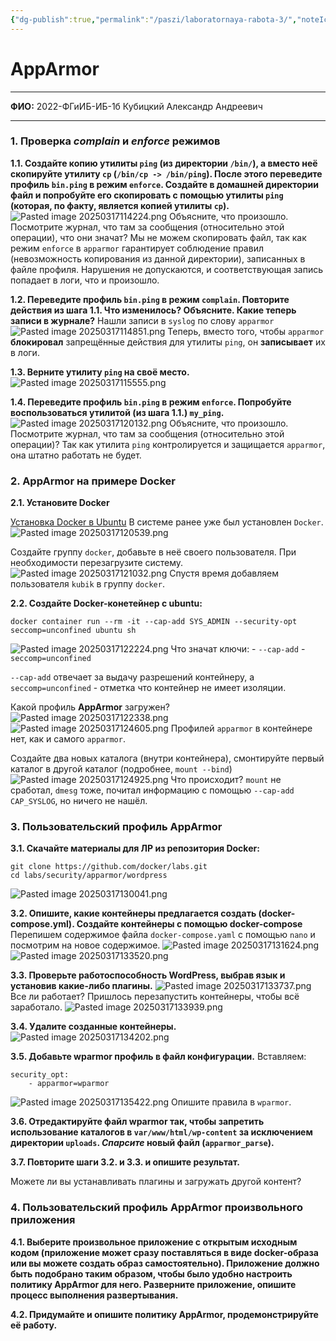 ```yaml
---
{"dg-publish":true,"permalink":"/paszi/laboratornaya-rabota-3/","noteIcon":""}
---
```



# AppArmor

---

**ФИО:** 2022-ФГиИБ-ИБ-1б Кубицкий Александр Андреевич

---
### 1. Проверка _complain_ и _enforce_ режимов

**1.1. Создайте копию утилиты `ping` (из директории `/bin/`), а вместо неё скопируйте утилиту `cp` (`/bin/cp -> /bin/ping`). После этого переведите профиль `bin.ping` в режим `enforce`. Создайте в домашней директории файл и попробуйте его скопировать с помощью утилиты `ping` (которая, по факту, является копией утилиты `cp`).**
![Pasted image 20250317114224.png](/img/user/Images/Pasted%20image%2020250317114224.png)
Объясните, что произошло. Посмотрите журнал, что там за сообщения (относительно этой операции), что они значат?
Мы не можем скопировать файл, так как режим `enforce` в `apparmor` гарантирует соблюдение правил (невозможность копирования из данной директории), записанных в файле профиля. Нарушения не допускаются, и соответствующая запись попадает в логи, что и произошло.

**1.2. Переведите профиль `bin.ping` в режим `complain`. Повторите действия из шага 1.1. Что изменилось? Объясните. Какие теперь записи в журнале?**
Нашли записи в `syslog` по слову `apparmor`
![Pasted image 20250317114851.png](/img/user/Images/Pasted%20image%2020250317114851.png)
Теперь, вместо того, чтобы `apparmor` **блокировал** запрещённые действия для утилиты `ping`, он **записывает** их в логи.

**1.3. Верните утилиту `ping` на своё место.**
![Pasted image 20250317115555.png](/img/user/Images/Pasted%20image%2020250317115555.png)

**1.4. Переведите профиль `bin.ping` в режим `enforce`. Попробуйте воспользоваться утилитой (из шага 1.1.) `my_ping`.**
![Pasted image 20250317120132.png](/img/user/Images/Pasted%20image%2020250317120132.png)
Объясните, что произошло. Посмотрите журнал, что там за сообщения (относительно этой операции)?
Так как утилита `ping` контролируется и защищается `apparmor`, она штатно работать не будет.
### 2. AppArmor на примере Docker

**2.1. Установите Docker**

[Установка Docker в Ubuntu](https://docs.docker.com/engine/install/ubuntu/)
В системе ранее уже был установлен `Docker`.
![Pasted image 20250317120539.png](/img/user/Images/Pasted%20image%2020250317120539.png)

Создайте группу `docker`, добавьте в неё своего пользователя. При необходимости перезагрузите систему.
![Pasted image 20250317121032.png](/img/user/Images/Pasted%20image%2020250317121032.png)
Спустя время добавляем пользователя `kubik` в группу `docker`.

**2.2. Создайте Docker-конетейнер с ubuntu:**
```
docker container run --rm -it --cap-add SYS_ADMIN --security-opt seccomp=unconfined ubuntu sh
```
![Pasted image 20250317122224.png](/img/user/Images/Pasted%20image%2020250317122224.png)
Что значат ключи: - `--cap-add` - `seccomp=unconfined`

`--cap-add` отвечает за выдачу разрешений контейнеру, а `seccomp=unconfined` - отметка что контейнер не имеет изоляции.

Какой профиль **AppArmor** загружен?
![Pasted image 20250317122338.png](/img/user/Images/Pasted%20image%2020250317122338.png)
![Pasted image 20250317124605.png](/img/user/Images/Pasted%20image%2020250317124605.png)
Профилей `apparmor` в контейнере нет, как и самого `apparmor`.

Создайте два новых каталога (внутри контейнера), смонтируйте первый каталог в другой каталог (подробнее, `mount --bind`)
![Pasted image 20250317124925.png](/img/user/Images/Pasted%20image%2020250317124925.png)
Что происходит?
`mount` не сработал, `dmesg` тоже, почитал информацию с помощью `--cap-add CAP_SYSLOG`, но ничего не нашёл.
### 3. Пользовательский профиль AppArmor

**3.1. Скачайте материалы для ЛР из репозитория Docker:**
```
git clone https://github.com/docker/labs.git
cd labs/security/apparmor/wordpress
```
![Pasted image 20250317130041.png](/img/user/Images/Pasted%20image%2020250317130041.png)

**3.2. Опишите, какие контейнеры предлагается создать (docker-compose.yml). Создайте контейнеры с помощью docker-compose**
Перепишем содержимое файла `docker-compose.yaml` с помощью `nano` и посмотрим на новое содержимое.
![Pasted image 20250317131624.png](/img/user/Pasted%20image%2020250317131624.png)
![Pasted image 20250317133520.png](/img/user/Pasted%20image%2020250317133520.png)

**3.3. Проверьте работоспособность WordPress, выбрав язык и установив какие-либо плагины.**
![Pasted image 20250317133737.png](/img/user/Pasted%20image%2020250317133737.png)
Все ли работает?
Пришлось перезапустить контейнеры, чтобы всё заработало.
![Pasted image 20250317133939.png](/img/user/Pasted%20image%2020250317133939.png)

**3.4. Удалите созданные контейнеры.**
![Pasted image 20250317134202.png](/img/user/Pasted%20image%2020250317134202.png)

**3.5. Добавьте wparmor профиль в файл конфигурации.**
Вставляем:
```
security_opt:
    - apparmor=wparmor
```
![Pasted image 20250317135422.png](/img/user/Pasted%20image%2020250317135422.png)
Опишите правила в `wparmor`.

**3.6. Отредактируйте файл wparmor так, чтобы запретить использование каталогов в `var/www/html/wp-content` за исключением директории `uploads`. _Спарсите_ новый файл (`apparmor_parse`).**

**3.7. Повторите шаги 3.2. и 3.3. и опишите результат.**

Можете ли вы устанавливать плагины и загружать другой контент?

### 4. Пользовательский профиль AppArmor произвольного приложения

**4.1. Выберите произвольное приложение с открытым исходным кодом (приложение может сразу поставляться в виде docker-образа или вы можете создать образ самостоятельно). Приложение должно быть подобрано таким образом, чтобы было удобно настроить политику AppArmor для него. Разверните приложение, опишите процесс выполнения развертывания.**

**4.2. Придумайте и опишите политику AppArmor, продемонстрируйте её работу.**